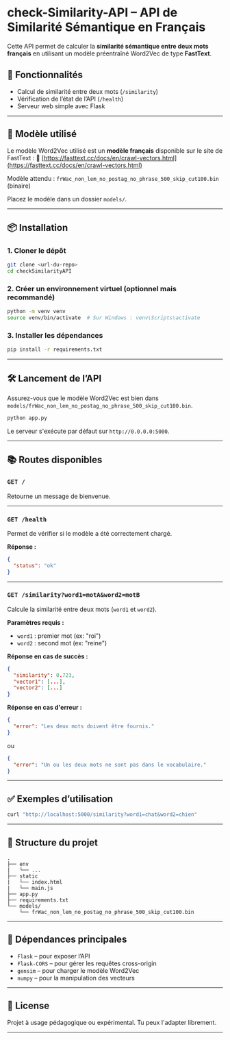 # check-Similarity-API – API de Similarité Sémantique en Français

Cette API permet de calculer la **similarité sémantique entre deux mots français** en utilisant un modèle préentraîné Word2Vec de type **FastText**.

## 🚀 Fonctionnalités

* Calcul de similarité entre deux mots (`/similarity`)
* Vérification de l’état de l’API (`/health`)
* Serveur web simple avec Flask

---

## 🧠 Modèle utilisé

Le modèle Word2Vec utilisé est un **modèle français** disponible sur le site de FastText :
🔗 [https://fasttext.cc/docs/en/crawl-vectors.html](https://fasttext.cc/docs/en/crawl-vectors.html)

Modèle attendu : `frWac_non_lem_no_postag_no_phrase_500_skip_cut100.bin` (binaire)

Placez le modèle dans un dossier `models/`.

---

## 📦 Installation

### 1. Cloner le dépôt

```bash
git clone <url-du-repo>
cd checkSimilarityAPI
```

### 2. Créer un environnement virtuel (optionnel mais recommandé)

```bash
python -m venv venv
source venv/bin/activate  # Sur Windows : venv\Scripts\activate
```

### 3. Installer les dépendances

```bash
pip install -r requirements.txt
```

---

## 🛠️ Lancement de l’API

Assurez-vous que le modèle Word2Vec est bien dans `models/frWac_non_lem_no_postag_no_phrase_500_skip_cut100.bin`.

```bash
python app.py
```

Le serveur s'exécute par défaut sur `http://0.0.0.0:5000`.

---

## 📚 Routes disponibles

### `GET /`

Retourne un message de bienvenue.

---

### `GET /health`

Permet de vérifier si le modèle a été correctement chargé.

**Réponse :**

```json
{
  "status": "ok"
}
```

---

### `GET /similarity?word1=motA&word2=motB`

Calcule la similarité entre deux mots (`word1` et `word2`).

**Paramètres requis :**

* `word1` : premier mot (ex: "roi")
* `word2` : second mot (ex: "reine")

**Réponse en cas de succès :**

```json
{
  "similarity": 0.723,
  "vector1": [...],
  "vector2": [...]
}
```

**Réponse en cas d'erreur :**

```json
{
  "error": "Les deux mots doivent être fournis."
}
```

ou

```json
{
  "error": "Un ou les deux mots ne sont pas dans le vocabulaire."
}
```

---

## ✅ Exemples d’utilisation

```bash
curl "http://localhost:5000/similarity?word1=chat&word2=chien"
```

---

## 📁 Structure du projet

```
.
├── env
|   └── ...
├── static
|   └── index.html
|   └── main.js
├── app.py
├── requirements.txt
└── models/
    └── frWac_non_lem_no_postag_no_phrase_500_skip_cut100.bin
```

---

## 🧩 Dépendances principales

* `Flask` – pour exposer l’API
* `Flask-CORS` – pour gérer les requêtes cross-origin
* `gensim` – pour charger le modèle Word2Vec
* `numpy` – pour la manipulation des vecteurs

---

## 📄 License

Projet à usage pédagogique ou expérimental. Tu peux l'adapter librement.

---
